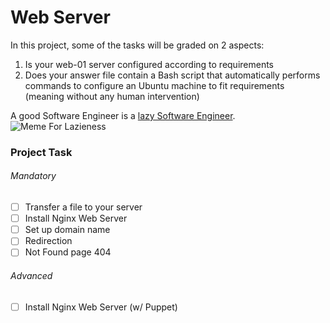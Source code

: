 # Web Server
In this project, some of the tasks will be graded on 2 aspects:
1. Is your web-01 server configured according to requirements
2. Does your answer file contain a Bash script that automatically performs commands to configure an Ubuntu machine to fit requirements (meaning without any human intervention)

A good Software Engineer is a [lazy Software Engineer](https://alx-intranet.hbtn.io/rltoken/sRY__axKNHhNW0SVmsUC_A).
![Meme For Lazieness](https://s3.amazonaws.com/intranet-projects-files/holbertonschool-sysadmin_devops/266/82VsYEC.jpg)

### Project Task
###### Mandatory
- [ ] Transfer a file to your server
- [ ] Install Nginx Web Server
- [ ] Set up domain name
- [ ] Redirection
- [ ] Not Found page 404
###### Advanced
- [ ] Install Nginx Web Server (w/ Puppet)
